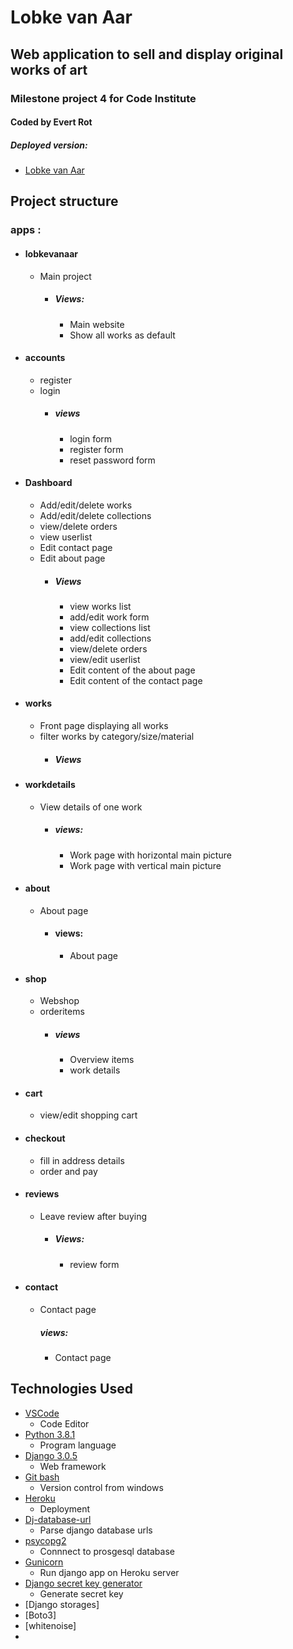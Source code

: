 # Lobke van Aar
## Web application to sell and display original works of art
### Milestone project 4 for Code Institute
#### Coded by Evert Rot

##### Deployed version:
- [Lobke van Aar](https://lobkevanaar.herokuapp.com/)

## Project structure
### apps :
- #### lobkevanaar
  - Main project
    - ##### Views:
      - Main website
      - Show all works as default
- #### accounts
  - register
  - login
    - ##### views
      - login form
      - register form
      - reset password form
- #### Dashboard
  - Add/edit/delete works
  - Add/edit/delete collections
  - view/delete orders
  - view userlist
  - Edit contact page
  - Edit about page
    - ##### Views
      - view works list
      - add/edit work form
      - view collections list
      - add/edit collections
      - view/delete orders
      - view/edit userlist
      - Edit content of the about page
      - Edit content of the contact page
- #### works
  - Front page displaying all works
  - filter works by category/size/material
    - ##### Views
- #### workdetails
  - View details of one work
    - ##### views:
      - Work page with horizontal main picture
      - Work page with vertical main picture
- #### about
  - About page
    - #### views:
      - About page
- #### shop
  - Webshop
  - orderitems
    - ##### views
      - Overview items
      - work details       
- #### cart
  - view/edit shopping cart
- #### checkout
  - fill in address details
  - order and pay
- #### reviews
  - Leave review after buying
    - ##### Views:
      - review form
- #### contact
  - Contact page
    ##### views:
      - Contact page
  
## Technologies Used
- [VSCode](https://code.visualstudio.com)
  - Code Editor
- [Python 3.8.1](https://www.python.org)
  - Program language
- [Django 3.0.5](https://www.djangoproject.com)
  - Web framework
- [Git bash](https://gitforwindows.org)
  - Version control from windows
- [Heroku](https://www.heroku.com)
  - Deployment
- [Dj-database-url](https://pypi.org/project/dj-database-url)
  - Parse django database urls
- [psycopg2](https://pypi.org/project/psycopg2)
  - Connnect to prosgesql database
- [Gunicorn](https://gunicorn.org)
  - Run django app on Heroku server 
- [Django secret key generator](https://miniwebtool.com/django-secret-key-generator/)
  - Generate secret key 
- [Django storages]
- [Boto3]
- [whitenoise]
- 